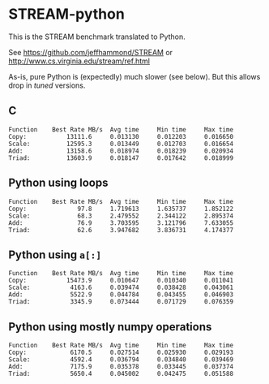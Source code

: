 # STREAM-python

This is the STREAM benchmark translated to Python.

See https://github.com/jeffhammond/STREAM or http://www.cs.virginia.edu/stream/ref.html

As-is, pure Python is (expectedly) much slower (see below).  But this allows drop in *tuned* versions.

## C

```
Function    Best Rate MB/s  Avg time     Min time     Max time
Copy:           13111.6     0.013130     0.012203     0.016650
Scale:          12595.3     0.013449     0.012703     0.016654
Add:            13158.6     0.018974     0.018239     0.020934
Triad:          13603.9     0.018147     0.017642     0.018999
```

## Python using loops

```
Function    Best Rate MB/s  Avg time     Min time     Max time
Copy:              97.8     1.719613     1.635737     1.852122
Scale:             68.3     2.479552     2.344122     2.895374
Add:               76.9     3.703595     3.121796     7.633055
Triad:             62.6     3.947682     3.836731     4.174377
```

## Python using `a[:]`

```
Function    Best Rate MB/s  Avg time     Min time     Max time
Copy:           15473.9     0.010647     0.010340     0.011041
Scale:           4163.6     0.039474     0.038428     0.043061
Add:             5522.9     0.044784     0.043455     0.046903
Triad:           3345.9     0.073444     0.071729     0.076359
```

## Python using mostly numpy operations

```
Function    Best Rate MB/s  Avg time     Min time     Max time
Copy:            6170.5     0.027514     0.025930     0.029193
Scale:           4592.4     0.036794     0.034840     0.039469
Add:             7175.9     0.035378     0.033445     0.037374
Triad:           5650.4     0.045002     0.042475     0.051588
```
